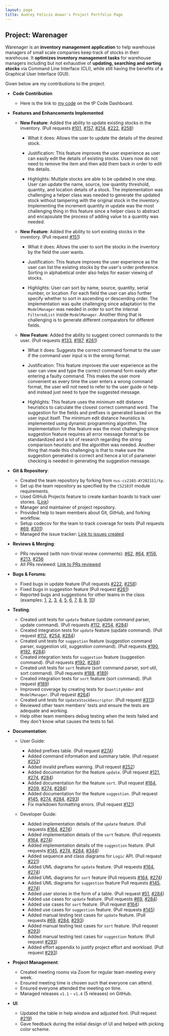 ```yaml
---
layout: page
title: Audrey Felicio Anwar's Project Portfolio Page
---
```


## Project: Warenager

Warenager is an **inventory management application** to help warehouse managers
of small scale companies keep track of stocks in their warehouse.
It **optimizes inventory management tasks** for warehouse managers including but not
exhaustive of **updating, searching and sorting stocks** via Command Line Interface (CLI),
while still having the benefits of a Graphical User Interface (GUI).

Given below are my contributions to the project.

* **Code Contribution**
  * Here is the link to [my code](https://nus-cs2103-ay2021s1.github.io/tp-dashboard/#breakdown=true&search=AudreyFelicio&sort=groupTitle&sortWithin=title&since=2020-08-14&timeframe=commit&mergegroup=&groupSelect=groupByRepos&checkedFileTypes=docs~functional-code~test-code~other&tabOpen=true&tabType=authorship&tabAuthor=AudreyFelicio&tabRepo=AY2021S1-CS2103T-T15-3%2Ftp%5Bmaster%5D&authorshipIsMergeGroup=false&authorshipFileTypes=docs~functional-code~test-code~other)
  on the tP Code Dashboard.

* **Features and Enhancements Implemented**
  * **New Feature**: Added the ability to update existing stocks in the inventory. (Pull requests [\#101](https://github.com/AY2021S1-CS2103T-T15-3/tp/pull/101), [\#157](https://github.com/AY2021S1-CS2103T-T15-3/tp/pull/157), [\#214](https://github.com/AY2021S1-CS2103T-T15-3/tp/pull/214), [\#222](https://github.com/AY2021S1-CS2103T-T15-3/tp/pull/222), [\#258](https://github.com/AY2021S1-CS2103T-T15-3/tp/pull/258))
    * What it does: Allows the user to update the details of the desired stock.
    
    * Justification: This feature improves the user experience as user can easily edit the details of
    existing stocks. Users now do not need to remove the item and then add them back in order to
    edit the details.
    
    * Highlights: Multiple stocks are able to be updated in one step. User can update the name, source, low quantity
    threshold, quantity, and location details of a stock. The implementation was challenging a helper class was
    needed to generate the updated stock without tampering with the original stock in the inventory. Implementing
    the increment quantity in update was the most challenging thing in this feature since a helper class to
    abstract and encapsulate the process of adding value to a quantity was needed.

  * **New Feature**: Added the ability to sort existing stocks in the inventory. (Pull request [\#151](https://github.com/AY2021S1-CS2103T-T15-3/tp/pull/151))
    * What it does: Allows the user to sort the stocks in the inventory by the field the user wants.
    
    * Justification: This feature improves the user experience as the user can list the existing stocks by
    the user's order preference. Sorting in alphabetical order also helps for easier viewing of stocks.
    
    * Highlights: User can sort by name, source, quantity, serial number, or location. For each field the user can also
    further specify whether to sort in ascending or descending order. The implementation was quite challenging since
    adaptation to the `ModelManager` was needed in order to sort the internal `FilteredList` inside `ModelManager`.
    Another thing that is challenging is to generate different comparators for different fields.
  
  * **New Feature**: Added the ability to suggest correct commands to the user. (Pull requests [\#133](https://github.com/AY2021S1-CS2103T-T15-3/tp/pull/133), [\#187](https://github.com/AY2021S1-CS2103T-T15-3/tp/pull/187), [\#261](https://github.com/AY2021S1-CS2103T-T15-3/tp/pull/261))
    * What it does: Suggests the correct command format to the user if the command user input is in the wrong format.
    
    * Justification: This feature improves the user experience as the user can view and type the correct command form
    easily after entering a faulty command. This makes the user more convenient as every time the user enters a wrong
    command format, the user will not need to refer to the user guide or help and instead just need to type the suggested
    message.
    
    * Highlights: This feature uses the minimum edit distance heuristics to calculate the closest correct command word.
    The suggestion for the fields and prefixes is generated based on the user input itself. The minimum edit distance
    heuristics is implemented using dynamic programming algorithm. The implementation for this feature was the most
    challenging since suggestion feature requires all error message format to be standardized and a lot of research
    regarding the string comparison heuristic and the algorithm was needed. Another thing that made this challenging is
    that to make sure the suggestion generated is correct and hence a lot of parameter checking is needed in generating
    the suggestion message.


* **Git & Repository**:
  * Created the team repository by forking from `nus-cs2103-AY2021S1/tp`.
  * Set up the team repository as specified by the `CS2103T` module requirements.
  * Used GitHub Projects feature to create kanban boards to track user stories. ([Link](https://github.com/AY2021S1-CS2103T-T15-3/tp/projects/1))
  * Manager and maintainer of project repository.
  * Provided help to team members about Git, GitHub, and forking workflow.
  * Setup codecov for the team to track coverage for tests (Pull requests [\#69](https://github.com/AY2021S1-CS2103T-T15-3/tp/pull/69), [\#301](https://github.com/AY2021S1-CS2103T-T15-3/tp/pull/301))
  * Managed the issue tracker: [Link to issues created](https://github.com/AY2021S1-CS2103T-T15-3/tp/issues?q=is%3Aissue+is%3Aclosed+author%3Aaudreyfelicio)

* **Reviews & Merging**:
  * PRs reviewed (with non-trivial review comments): [\#62](https://github.com/AY2021S1-CS2103T-T15-3/tp/pull/62), [\#64](https://github.com/AY2021S1-CS2103T-T15-3/tp/pull/64), [\#156](https://github.com/AY2021S1-CS2103T-T15-3/tp/pull/156), [\#213](https://github.com/AY2021S1-CS2103T-T15-3/tp/pull/213), [\#256](https://github.com/AY2021S1-CS2103T-T15-3/tp/pull/256)
  * All PRs reviewed: [Link to PRs reviewed](https://github.com/AY2021S1-CS2103T-T15-3/tp/pulls?page=2&q=is%3Apr+reviewed-by%3Aaudreyfelicio+is%3Aclosed)

* **Bugs & Forums**:
  * Fixed bugs in update feature (Pull requests [\#222](https://github.com/AY2021S1-CS2103T-T15-3/tp/pull/222), [\#258](https://github.com/AY2021S1-CS2103T-T15-3/tp/pull/258))
  * Fixed bugs in suggestion feature (Pull request [\#261](https://github.com/AY2021S1-CS2103T-T15-3/tp/pull/261))
  * Reported bugs and suggestions for other teams in the class (examples: [1](https://github.com/AudreyFelicio/ped/issues/1), [2](https://github.com/AudreyFelicio/ped/issues/2), [3](https://github.com/AudreyFelicio/ped/issues/3), [4](https://github.com/AudreyFelicio/ped/issues/4), [5](https://github.com/AudreyFelicio/ped/issues/5), [6](https://github.com/AudreyFelicio/ped/issues/6), [7](https://github.com/AudreyFelicio/ped/issues/7), [8](https://github.com/AudreyFelicio/ped/issues/8), [9](https://github.com/AudreyFelicio/ped/issues/9), [10](https://github.com/AudreyFelicio/ped/issues/10))

* **Testing**:
  * Created unit tests for `update` feature (update command parser, update command). (Pull requests [\#112](https://github.com/AY2021S1-CS2103T-T15-3/tp/pull/112), [\#254](https://github.com/AY2021S1-CS2103T-T15-3/tp/pull/254), [\#284](https://github.com/AY2021S1-CS2103T-T15-3/tp/pull/284))
  * Created integration tests for `update` feature (update command). (Pull request [\#112](https://github.com/AY2021S1-CS2103T-T15-3/tp/pull/112), [\#254](https://github.com/AY2021S1-CS2103T-T15-3/tp/pull/254), [\#284](https://github.com/AY2021S1-CS2103T-T15-3/tp/pull/284))
  * Created unit tests for `suggestion` feature (suggestion command parser, suggestion util, suggestion command). (Pull requests [\#190](https://github.com/AY2021S1-CS2103T-T15-3/tp/pull/190), [\#192](https://github.com/AY2021S1-CS2103T-T15-3/tp/pull/192), [\#284](https://github.com/AY2021S1-CS2103T-T15-3/tp/pull/284))
  * Created integration tests for `suggestion` feature (suggestion command). (Pull requests [\#192](https://github.com/AY2021S1-CS2103T-T15-3/tp/pull/192), [\#284](https://github.com/AY2021S1-CS2103T-T15-3/tp/pull/284))
  * Created unit tests for `sort` feature (sort command parser, sort util, sort command). (Pull requests [\#188](https://github.com/AY2021S1-CS2103T-T15-3/tp/pull/188), [\#189](https://github.com/AY2021S1-CS2103T-T15-3/tp/pull/189))
  * Created integration tests for `sort` feature (sort command). (Pull request [\#189](https://github.com/AY2021S1-CS2103T-T15-3/tp/pull/189))
  * Improved coverage by creating tests for `QuantityAdder` and `ModelManager`. (Pull request [\#264](https://github.com/AY2021S1-CS2103T-T15-3/tp/pull/264))
  * Created unit tests for `UpdateStockDescriptor`. (Pull request [\#313](https://github.com/AY2021S1-CS2103T-T15-3/tp/pull/313))
  * Reviewed other team members' tests and ensure the tests are adequate and working.
  * Help other team members debug testing when the tests failed and they don't know what causes the tests to fail.

* **Documentation**:
  * User Guide:
    * Added prefixes table. (Pull request [\#274](https://github.com/AY2021S1-CS2103T-T15-3/tp/pull/274))
    * Added command information and summary table. (Pull request [\#252](https://github.com/AY2021S1-CS2103T-T15-3/tp/pull/252))
    * Added invalid prefixes warning. (Pull request [\#252](https://github.com/AY2021S1-CS2103T-T15-3/tp/pull/252))
    * Added documentation for the feature `update`. (Pull request [\#121](https://github.com/AY2021S1-CS2103T-T15-3/tp/pull/121), [\#274](https://github.com/AY2021S1-CS2103T-T15-3/tp/pull/274), [\#284](https://github.com/AY2021S1-CS2103T-T15-3/tp/pull/284))
    * Added documentation for the feature `sort`. (Pull request [\#164](https://github.com/AY2021S1-CS2103T-T15-3/tp/pull/164), [\#209](https://github.com/AY2021S1-CS2103T-T15-3/tp/pull/209), [\#274](https://github.com/AY2021S1-CS2103T-T15-3/tp/pull/274), [\#284](https://github.com/AY2021S1-CS2103T-T15-3/tp/pull/284))
    * Added documentation for the feature `suggestion`. (Pull request [\#145](https://github.com/AY2021S1-CS2103T-T15-3/tp/pull/145), [\#274](https://github.com/AY2021S1-CS2103T-T15-3/tp/pull/274), [\#284](https://github.com/AY2021S1-CS2103T-T15-3/tp/pull/284), [\#293](https://github.com/AY2021S1-CS2103T-T15-3/tp/pull/293))
    * Fix markdown formatting errors. (Pull request [\#121](https://github.com/AY2021S1-CS2103T-T15-3/tp/pull/121))

  * Developer Guide:
    * Added implementation details of the `update` feature. (Pull requests [\#164](https://github.com/AY2021S1-CS2103T-T15-3/tp/pull/164), [\#274](https://github.com/AY2021S1-CS2103T-T15-3/tp/pull/274))
    * Added implementation details of the `sort` feature. (Pull requests [\#164](https://github.com/AY2021S1-CS2103T-T15-3/tp/pull/164), [\#274](https://github.com/AY2021S1-CS2103T-T15-3/tp/pull/274))
    * Added implementation details of the `suggestion` feature. (Pull requests [\#145](https://github.com/AY2021S1-CS2103T-T15-3/tp/pull/145), [\#274](https://github.com/AY2021S1-CS2103T-T15-3/tp/pull/274), [\#284](https://github.com/AY2021S1-CS2103T-T15-3/tp/pull/284), [\#344](https://github.com/AY2021S1-CS2103T-T15-3/tp/pull/344))
    * Added sequence and class diagrams for `Logic` API. (Pull request [\#221](https://github.com/AY2021S1-CS2103T-T15-3/tp/pull/221))
    * Added UML diagrams for `update` feature. (Pull requests [\#164](https://github.com/AY2021S1-CS2103T-T15-3/tp/pull/164), [\#274](https://github.com/AY2021S1-CS2103T-T15-3/tp/pull/274))
    * Added UML diagrams for `sort` feature (Pull requests [\#164](https://github.com/AY2021S1-CS2103T-T15-3/tp/pull/164), [\#274](https://github.com/AY2021S1-CS2103T-T15-3/tp/pull/274))
    * Added UML diagrams for `suggestion` feature Pull requests [\#145](https://github.com/AY2021S1-CS2103T-T15-3/tp/pull/145), [\#274](https://github.com/AY2021S1-CS2103T-T15-3/tp/pull/274))
    * Added user stories in the form of a table. (Pull request [\#51](https://github.com/AY2021S1-CS2103T-T15-3/tp/pull/51), [\#284](https://github.com/AY2021S1-CS2103T-T15-3/tp/pull/284))
    * Added use cases for `update` feature. (Pull requests [\#69](https://github.com/AY2021S1-CS2103T-T15-3/tp/pull/69), [\#284](https://github.com/AY2021S1-CS2103T-T15-3/tp/pull/284))
    * Added use cases for `sort` feature. (Pull request [\#164](https://github.com/AY2021S1-CS2103T-T15-3/tp/pull/164))
    * Added use cases for `suggestion` feature. (Pull requests [\#145](https://github.com/AY2021S1-CS2103T-T15-3/tp/pull/145))
    * Added manual testing test cases for `update` feature. (Pull requests [\#69](https://github.com/AY2021S1-CS2103T-T15-3/tp/pull/69), [\#284](https://github.com/AY2021S1-CS2103T-T15-3/tp/pull/284), [\#293](https://github.com/AY2021S1-CS2103T-T15-3/tp/pull/293))
    * Added manual testing test cases for `sort` feature. (Pull request [\#293](https://github.com/AY2021S1-CS2103T-T15-3/tp/pull/293))
    * Added manual testing test cases for `suggestion` feature. (Pull request [\#293](https://github.com/AY2021S1-CS2103T-T15-3/tp/pull/293))
    * Added effort appendix to justify project effort and workload. (Pull request [\#293](https://github.com/AY2021S1-CS2103T-T15-3/tp/pull/293))

* **Project Management**:
  * Created meeting rooms via Zoom for regular team meeting every week.
  * Ensured meeting time is chosen such that everyone can attend.
  * Ensured everyone attended the meeting on time.
  * Managed releases `v1.1` - `v1.4` (5 releases) on GitHub.

* **UI**:
  * Updated the table in help window and adjusted font. (Pull request [\#219](https://github.com/AY2021S1-CS2103T-T15-3/tp/pull/219))
  * Gave feedback during the initial design of UI and helped with picking color scheme.
